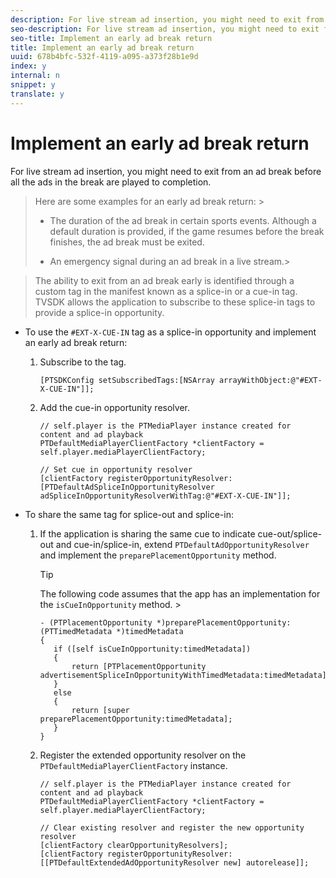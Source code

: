 ```yaml
---
description: For live stream ad insertion, you might need to exit from an ad break before all the ads in the break are played to completion.
seo-description: For live stream ad insertion, you might need to exit from an ad break before all the ads in the break are played to completion.
seo-title: Implement an early ad break return
title: Implement an early ad break return
uuid: 678b4bfc-532f-4119-a095-a373f28b1e9d
index: y
internal: n
snippet: y
translate: y
---
```


# Implement an early ad break return

For live stream ad insertion, you might need to exit from an ad break before all the ads in the break are played to completion.


>Here are some examples for an early ad break return: >
>* The duration of the ad break in certain sports events. Although a default duration is provided, if the game resumes before the break finishes, the ad break must be exited. 
>
>* An emergency signal during an ad break in a live stream.>
>

>
>The ability to exit from an ad break early is identified through a custom tag in the manifest known as a splice-in or a cue-in tag. TVSDK allows the application to subscribe to these splice-in tags to provide a splice-in opportunity. 

<a id="section_AE9126531F974E11B3090A595F0444BA"></a>


* To use the `#EXT-X-CUE-IN` tag as a splice-in opportunity and implement an early ad break return: 
    1. Subscribe to the tag.     
       ```
       [PTSDKConfig setSubscribedTags:[NSArray arrayWithObject:@"#EXT-X-CUE-IN"]];
       ```

    
    1. Add the cue-in opportunity resolver.     
       ```
       // self.player is the PTMediaPlayer instance created for content and ad playback 
       PTDefaultMediaPlayerClientFactory *clientFactory = self.player.mediaPlayerClientFactory; 
             
       // Set cue in opportunity resolver 
       [clientFactory registerOpportunityResolver:[PTDefaultAdSpliceInOpportunityResolver adSpliceInOpportunityResolverWithTag:@"#EXT-X-CUE-IN"]];
       ```

    
    
    

* To share the same tag for splice-out and splice-in: 
    1. If the application is sharing the same cue to indicate cue-out/splice-out and cue-in/splice-in, extend `PTDefaultAdOpportunityResolver` and implement the `preparePlacementOpportunity` method. 
       >[!TIP]
       >
       >The following code assumes that the app has an implementation for the `isCueInOpportunity` method.        >
       >```
       >- (PTPlacementOpportunity *)preparePlacementOpportunity:(PTTimedMetadata *)timedMetadata 
       >{ 
       >    if ([self isCueInOpportunity:timedMetadata]) 
       >    { 
       >        return [PTPlacementOpportunity advertisementSpliceInOpportunityWithTimedMetadata:timedMetadata]; 
       >    } 
       >    else 
       >    { 
       >        return [super preparePlacementOpportunity:timedMetadata]; 
       >    } 
       >}
       >```


    
    1. Register the extended opportunity resolver on the `PTDefaultMediaPlayerClientFactory` instance.     
       ```
       // self.player is the PTMediaPlayer instance created for content and ad playback 
       PTDefaultMediaPlayerClientFactory *clientFactory = self.player.mediaPlayerClientFactory; 
             
       // Clear existing resolver and register the new opportunity resolver 
       [clientFactory clearOpportunityResolvers]; 
       [clientFactory registerOpportunityResolver:[[PTDefaultExtendedAdOpportunityResolver new] autorelease]];
       ```

    
    
    



